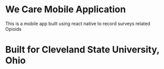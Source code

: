 # We Care Mobile Application
This is a mobile app built using react native to record surveys related Opioids

# Built for Cleveland State University, Ohio
